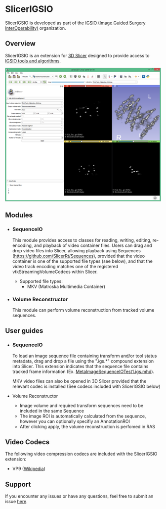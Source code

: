 # SlicerIGSIO

SlicerIGSIO is developed as part of the [IGSIO (Image Guided Surgery InterOperability)](http://igsio.github.io/) organization.

## Overview

SlicerIGSIO is an extension for [3D Slicer](http://slicer.org) designed to provide access to [IGSIO tools and algorithms](https://github.com/IGSIO/IGSIO).

![Screenshot of SlicerIGSIO extension](Images/SlicerIGSIOScreenshot1.png)

## Modules

- ### SequenceIO
  This module provides access to classes for reading, writing, editing, re-encoding, and playback of video container files.
  Users can drag and drop video files into Slicer, allowing playback using Sequences (https://github.com/SlicerRt/Sequences), provided that the video container is one of the supported file types (see below), and that the video track encoding matches one of the registered vtkStreamingVolumeCodecs within Slicer.

  - Supported file types:
    - MKV (Matroska Multimedia Container)
  
- ### Volume Reconstructor
  This module can perform volume reconstruction from tracked volume sequences.

## User guides

- ### SequenceIO
  To load an image sequence file containing transform and/or tool status metadata, drag and drop a file using the ".igs.*" compound extension into Slicer. This extension indicates that the sequence file contains tracked frame information (Ex. [MetaImageSequenceIOTest1.igs.mhd]( https://github.com/IGSIO/IGSIO/blob/master/Source/SequenceIO/Testing/Data/MetaImageSequenceIOTest1.igs.mhd)).
  
  MKV video files can also be opened in 3D Slicer provided that the relevant codec is installed (See codecs included with SlicerIGSIO below)

- Volume Reconstructor
    - Image volume and required transform sequences need to be included in the same Sequence
    - The image ROI is automatically calculated from the sequence, however you can optionally specifiy an AnnotationROI
    - After clicking apply, the volume reconstruction is perfomed in RAS

## Video Codecs
The following video compression codecs are included with the SlicerIGSIO extension:
- VP9 ([Wikipedia](https://en.wikipedia.org/wiki/VP9))

## Support

If you encounter any issues or have any questions, feel free to submit an issue [here](https://github.com/IGSIO/SlicerIGSIO/issues/new).
